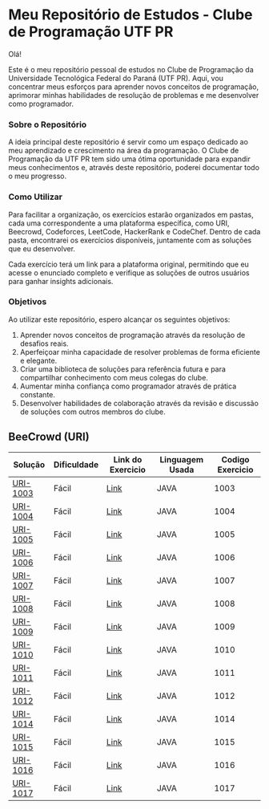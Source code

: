 # Meu Repositório de Estudos - Clube de Programação UTF PR
Olá!

Este é o meu repositório pessoal de estudos no Clube de Programação da Universidade Tecnológica Federal do Paraná (UTF PR). Aqui, vou concentrar meus esforços para aprender novos conceitos de programação, aprimorar minhas habilidades de resolução de problemas e me desenvolver como programador.

### Sobre o Repositório
A ideia principal deste repositório é servir como um espaço dedicado ao meu aprendizado e crescimento na área da programação. O Clube de Programação da UTF PR tem sido uma ótima oportunidade para expandir meus conhecimentos e, através deste repositório, poderei documentar todo o meu progresso.

### Como Utilizar
Para facilitar a organização, os exercícios estarão organizados em pastas, cada uma correspondente a uma plataforma específica, como URI, Beecrowd, Codeforces, LeetCode, HackerRank e CodeChef. Dentro de cada pasta, encontrarei os exercícios disponíveis, juntamente com as soluções que eu desenvolver.

Cada exercício terá um link para a plataforma original, permitindo que eu acesse o enunciado completo e verifique as soluções de outros usuários para ganhar insights adicionais.

### Objetivos
Ao utilizar este repositório, espero alcançar os seguintes objetivos:

1. Aprender novos conceitos de programação através da resolução de desafios reais.
2. Aperfeiçoar minha capacidade de resolver problemas de forma eficiente e elegante.
3. Criar uma biblioteca de soluções para referência futura e para compartilhar conhecimento com meus colegas do clube.
4. Aumentar minha confiança como programador através de prática constante.
5. Desenvolver habilidades de colaboração através da revisão e discussão de soluções com outros membros do clube.

## BeeCrowd (URI)

| Solução                                                                                                       | Dificuldade | Link  do Exercicio                                                    | Linguagem Usada | Codigo Exercicio
|---------------------------------------------------------------------------------------------------------------|------------|-----------------------------------------------------------------------|----------------|---------|
| [URI-1003](https://github.com/andreparelho/Competitive-Programing/tree/main/src/beecrowdUri/ex1003/Main.java) | Fácil      | [Link](https://www.urionlinejudge.com.br/judge/en/problems/view/1003) | JAVA           | 1003
| [URI-1004](https://github.com/andreparelho/Competitive-Programing/tree/main/src/beecrowdUri/ex1004/Main.java) | Fácil      | [Link](https://www.urionlinejudge.com.br/judge/en/problems/view/1004) | JAVA           | 1004
| [URI-1005](https://github.com/andreparelho/Competitive-Programing/blob/main/src/beecrowdUri/ex1005/Main.java) | Fácil    | [Link](https://www.urionlinejudge.com.br/judge/en/problems/view/1005) | JAVA           | 1005
| [URI-1006](https://github.com/andreparelho/Competitive-Programing/blob/main/src/beecrowdUri/ex1006/Main.java) | Fácil    | [Link](https://www.urionlinejudge.com.br/judge/en/problems/view/1006) | JAVA           | 1006
| [URI-1007](https://github.com/andreparelho/Competitive-Programing/blob/main/src/beecrowdUri/ex1007/Main.java) | Fácil    | [Link](https://www.urionlinejudge.com.br/judge/en/problems/view/1007) | JAVA           | 1007
| [URI-1008](https://github.com/andreparelho/Competitive-Programing/blob/main/src/beecrowdUri/ex1008/Main.java) | Fácil    | [Link](https://www.urionlinejudge.com.br/judge/en/problems/view/1008) | JAVA           | 1008
| [URI-1009](https://github.com/andreparelho/Competitive-Programing/blob/main/src/beecrowdUri/ex1009/Main.java) | Fácil    | [Link](https://www.urionlinejudge.com.br/judge/en/problems/view/1009) | JAVA           | 1009
| [URI-1010](https://github.com/andreparelho/Competitive-Programing/blob/main/src/beecrowdUri/ex1010/Main.java) | Fácil    | [Link](https://www.urionlinejudge.com.br/judge/en/problems/view/1010) | JAVA           | 1010
| [URI-1011](https://github.com/andreparelho/Competitive-Programing/blob/main/src/beecrowdUri/ex1011/Main.java) | Fácil    | [Link](https://www.urionlinejudge.com.br/judge/en/problems/view/1011) | JAVA           | 1011
| [URI-1012](https://github.com/andreparelho/Competitive-Programing/blob/main/src/beecrowdUri/ex1012/Main.java) | Fácil    | [Link](https://www.urionlinejudge.com.br/judge/en/problems/view/1012) | JAVA           | 1012
| [URI-1014](https://github.com/andreparelho/Competitive-Programing/blob/main/src/beecrowdUri/ex1014/Main.java) | Fácil    | [Link](https://www.urionlinejudge.com.br/judge/en/problems/view/1014) | JAVA           | 1014
| [URI-1015](https://github.com/andreparelho/Competitive-Programing/blob/main/src/beecrowdUri/ex1015/Main.java) | Fácil    | [Link](https://www.urionlinejudge.com.br/judge/en/problems/view/1015) | JAVA           | 1015
| [URI-1016](https://github.com/andreparelho/Competitive-Programing/blob/main/src/beecrowdUri/ex1016/Main.java) | Fácil    | [Link](https://www.urionlinejudge.com.br/judge/en/problems/view/1016) | JAVA           | 1016
| [URI-1017](https://github.com/andreparelho/Competitive-Programing/blob/main/src/beecrowdUri/ex1017/Main.java) | Fácil    | [Link](https://www.urionlinejudge.com.br/judge/en/problems/view/1017) | JAVA           | 1017
